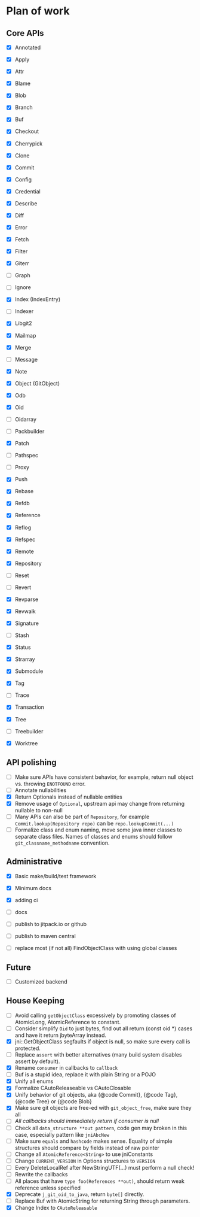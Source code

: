 # Plan of work

## Core APIs
- [x] Annotated
- [x] Apply
- [x] Attr
- [x] Blame
- [x] Blob
- [x] Branch
- [x] Buf
- [x] Checkout
- [x] Cherrypick
- [x] Clone
- [x] Commit
- [x] Config
- [x] Credential
- [x] Describe
- [x] Diff
- [x] Error
- [x] Fetch
- [x] Filter
- [x] Giterr
- [ ] Graph
- [ ] Ignore
- [x] Index (IndexEntry)
- [ ] Indexer
- [x] Libgit2
- [x] Mailmap
- [x] Merge
- [ ] Message
- [x] Note
- [x] Object (GitObject)
- [x] Odb
- [x] Oid
- [ ] Oidarray
- [ ] Packbuilder
- [x] Patch
- [ ] Pathspec
- [ ] Proxy
- [x] Push
- [x] Rebase
- [x] Refdb
- [x] Reference
- [x] Reflog
- [x] Refspec
- [x] Remote
- [x] Repository
- [ ] Reset
- [ ] Revert
- [x] Revparse
- [x] Revwalk
- [x] Signature
- [ ] Stash
- [x] Status
- [x] Strarray
- [x] Submodule
- [x] Tag
- [ ] Trace
- [x] Transaction
- [x] Tree
- [ ] Treebuilder
- [x] Worktree



## API polishing
- [ ] Make sure APIs have consistent behavior, for example, return null object vs. throwing `ENOTFOUND` error.
- [ ] Annotate nullabilities
- [x] Return Optionals instead of nullable entities
- [x] Remove usage of `Optional`, upstream api may change from returning nullable to non-null
- [ ] Many APIs can also be part of `Repository`, for example `Commit.lookup(Repository repo)` can be `repo.lookupCommit(...)`
- [ ] Formalize class and enum naming, move some java inner classes to separate class files. Names of classes and enums should follow `git_classname_methodname` convention. 

## Administrative
- [x] Basic make/build/test framework
- [x] Minimum docs
- [x] adding ci
- [ ] docs
- [ ] publish to jitpack.io or github
- [ ] publish to maven central
- [ ] replace most (if not all) FindObjectClass with using global classes


## Future
- [ ] Customized backend

## House Keeping
- [ ] Avoid calling `getObjectClass` excessively by promoting classes of AtomicLong, AtomicReference to constant.
- [ ] Consider simplify `Oid` to just bytes, find out all return (const oid *) cases and have it return jbyteArray instead.
- [x] jni::GetObjectClass segfaults if object is null, so make sure every call is protected.
- [ ] Replace `assert` with better alternatives (many build system disables assert by default).
- [x] Rename `consumer` in callbacks to `callback`
- [ ] Buf is a stupid idea, replace it with plain String or a POJO
- [x] Unify all enums
- [x] Formalize CAutoReleaseable vs CAutoClosable
- [x] Unify behavior of git objects, aka {@code Commit}, {@code Tag}, {@code Tree} or {@code Blob} 
- [x] Make sure git objects are free-ed with `git_object_free`, make sure they all 
- [ ] *All callbacks should immediately return if consumer is null*
- [ ] Check all `data_structure **out pattern`, code gen may broken in this case, especially pattern like `jniAbcNew`
- [ ] Make sure `equals` and `hashcode` makes sense. Equality of simple structures should compare by fields instead of raw pointer
- [ ] Change all `AtomicReference<String>` to use jniConstants
- [ ] Change `CURRENT_VERSION` in Options structures to `VERSION`
- [ ] Every DeleteLocalRef after NewStringUTF(...) must perform a null check! 
- [ ] Rewrite the callbacks
- [ ] All places that have `type foo(References **out)`, should return weak reference unless specified
- [x] Deprecate `j_git_oid_to_java`, return `byte[]` directly.
- [ ] Replace Buf with AtomicString for returning String through parameters.
- [x] Change Index to `CAutoReleasable`
